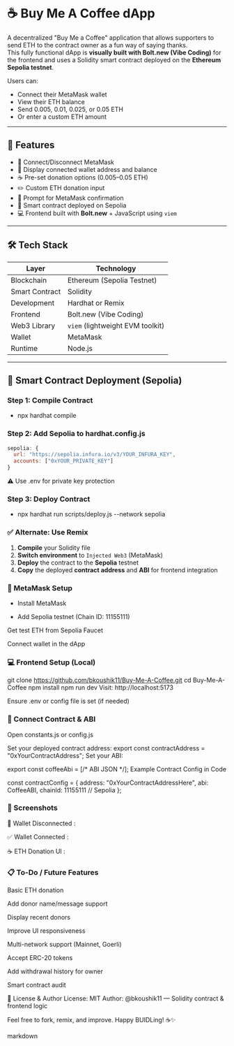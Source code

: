 # ☕ Buy Me A Coffee dApp

A decentralized "Buy Me a Coffee" application that allows supporters to send ETH to the contract owner as a fun way of saying thanks.  
This fully functional dApp is **visually built with Bolt.new (Vibe Coding)** for the frontend and uses a Solidity smart contract deployed on the **Ethereum Sepolia testnet**.

Users can:
- Connect their MetaMask wallet
- View their ETH balance
- Send 0.005, 0.01, 0.025, or 0.05 ETH
- Or enter a custom ETH amount

---

## 🌟 Features

- 🔗 Connect/Disconnect MetaMask
- 💼 Display connected wallet address and balance
- ☕ Pre-set donation options (0.005–0.05 ETH)
- ✏️ Custom ETH donation input
- 📝 Prompt for MetaMask confirmation
- 🧠 Smart contract deployed on Sepolia
- 💻 Frontend built with **Bolt.new** + JavaScript using `viem`

---

## 🛠️ Tech Stack

| Layer         | Technology                        |
|---------------|------------------------------------|
| Blockchain    | Ethereum (Sepolia Testnet)         |
| Smart Contract| Solidity                           |
| Development   | Hardhat or Remix                   |
| Frontend      | Bolt.new (Vibe Coding)             |
| Web3 Library  | `viem` (lightweight EVM toolkit)   |
| Wallet        | MetaMask                           |
| Runtime       | Node.js                            |

---

## 🚀 Smart Contract Deployment (Sepolia)

### Step 1: Compile Contract

- npx hardhat compile

### Step 2: Add Sepolia to hardhat.config.js

```js
sepolia: {
  url: "https://sepolia.infura.io/v3/YOUR_INFURA_KEY",
  accounts: ["0xYOUR_PRIVATE_KEY"]
}
```
⚠️ Use .env for private key protection

### Step 3: Deploy Contract

- npx hardhat run scripts/deploy.js --network sepolia

### ✅ Alternate: Use Remix

1. **Compile** your Solidity file  
2. **Switch environment** to `Injected Web3` (MetaMask)  
3. **Deploy** the contract to the **Sepolia** testnet  
4. **Copy** the deployed **contract address** and **ABI** for frontend integration


### 🦊 MetaMask Setup
- Install MetaMask

- Add Sepolia testnet (Chain ID: 11155111)

Get test ETH from Sepolia Faucet

Connect wallet in the dApp

### 💻 Frontend Setup (Local)

git clone https://github.com/bkoushik11/Buy-Me-A-Coffee.git
cd Buy-Me-A-Coffee
npm install
npm run dev
Visit: http://localhost:5173

Ensure .env or config file is set (if needed)

### 🔗 Connect Contract & ABI
Open constants.js or config.js

Set your deployed contract address:
export const contractAddress = "0xYourContractAddress";
Set your ABI:

export const coffeeAbi = [/* ABI JSON */];
Example Contract Config in Code

const contractConfig = {
  address: "0xYourContractAddressHere",
  abi: CoffeeABI,
  chainId: 11155111 // Sepolia
};

### 📸 Screenshots
🔌 Wallet Disconnected : 

✅ Wallet Connected : 

☕ ETH Donation UI : 



### 📋 To-Do / Future Features
 Basic ETH donation

 Add donor name/message support

 Display recent donors

 Improve UI responsiveness

 Multi-network support (Mainnet, Goerli)

 Accept ERC-20 tokens

 Add withdrawal history for owner

 Smart contract audit

📜 License & Author
License: MIT
Author: @bkoushik11 — Solidity contract & frontend logic

Feel free to fork, remix, and improve. Happy BUIDLing! ☕✨

markdown
